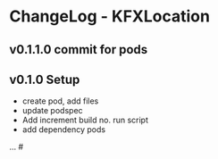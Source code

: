 
# ChangeLog - KFXLocation

## v0.1.1.0 commit for pods

## v0.1.0 Setup
- create pod, add files
- update podspec 
- Add increment build no. run script
- add dependency pods


... #
